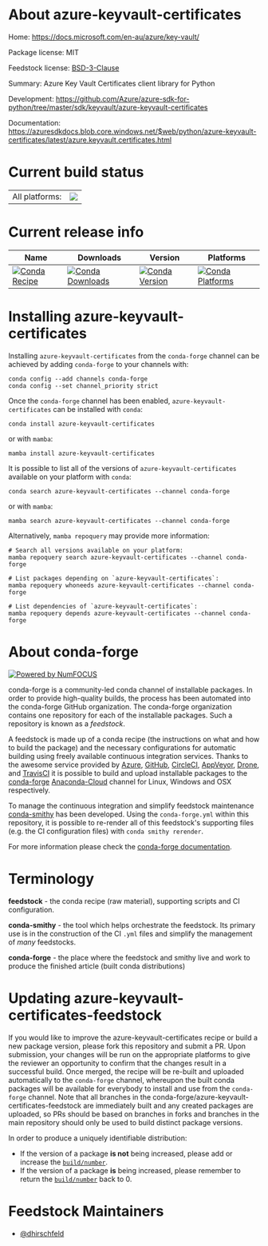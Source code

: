 About azure-keyvault-certificates
=================================

Home: https://docs.microsoft.com/en-au/azure/key-vault/

Package license: MIT

Feedstock license: [BSD-3-Clause](https://github.com/conda-forge/azure-keyvault-certificates-feedstock/blob/main/LICENSE.txt)

Summary: Azure Key Vault Certificates client library for Python

Development: https://github.com/Azure/azure-sdk-for-python/tree/master/sdk/keyvault/azure-keyvault-certificates

Documentation: https://azuresdkdocs.blob.core.windows.net/$web/python/azure-keyvault-certificates/latest/azure.keyvault.certificates.html

Current build status
====================


<table><tr><td>All platforms:</td>
    <td>
      <a href="https://dev.azure.com/conda-forge/feedstock-builds/_build/latest?definitionId=10808&branchName=main">
        <img src="https://dev.azure.com/conda-forge/feedstock-builds/_apis/build/status/azure-keyvault-certificates-feedstock?branchName=main">
      </a>
    </td>
  </tr>
</table>

Current release info
====================

| Name | Downloads | Version | Platforms |
| --- | --- | --- | --- |
| [![Conda Recipe](https://img.shields.io/badge/recipe-azure--keyvault--certificates-green.svg)](https://anaconda.org/conda-forge/azure-keyvault-certificates) | [![Conda Downloads](https://img.shields.io/conda/dn/conda-forge/azure-keyvault-certificates.svg)](https://anaconda.org/conda-forge/azure-keyvault-certificates) | [![Conda Version](https://img.shields.io/conda/vn/conda-forge/azure-keyvault-certificates.svg)](https://anaconda.org/conda-forge/azure-keyvault-certificates) | [![Conda Platforms](https://img.shields.io/conda/pn/conda-forge/azure-keyvault-certificates.svg)](https://anaconda.org/conda-forge/azure-keyvault-certificates) |

Installing azure-keyvault-certificates
======================================

Installing `azure-keyvault-certificates` from the `conda-forge` channel can be achieved by adding `conda-forge` to your channels with:

```
conda config --add channels conda-forge
conda config --set channel_priority strict
```

Once the `conda-forge` channel has been enabled, `azure-keyvault-certificates` can be installed with `conda`:

```
conda install azure-keyvault-certificates
```

or with `mamba`:

```
mamba install azure-keyvault-certificates
```

It is possible to list all of the versions of `azure-keyvault-certificates` available on your platform with `conda`:

```
conda search azure-keyvault-certificates --channel conda-forge
```

or with `mamba`:

```
mamba search azure-keyvault-certificates --channel conda-forge
```

Alternatively, `mamba repoquery` may provide more information:

```
# Search all versions available on your platform:
mamba repoquery search azure-keyvault-certificates --channel conda-forge

# List packages depending on `azure-keyvault-certificates`:
mamba repoquery whoneeds azure-keyvault-certificates --channel conda-forge

# List dependencies of `azure-keyvault-certificates`:
mamba repoquery depends azure-keyvault-certificates --channel conda-forge
```


About conda-forge
=================

[![Powered by
NumFOCUS](https://img.shields.io/badge/powered%20by-NumFOCUS-orange.svg?style=flat&colorA=E1523D&colorB=007D8A)](https://numfocus.org)

conda-forge is a community-led conda channel of installable packages.
In order to provide high-quality builds, the process has been automated into the
conda-forge GitHub organization. The conda-forge organization contains one repository
for each of the installable packages. Such a repository is known as a *feedstock*.

A feedstock is made up of a conda recipe (the instructions on what and how to build
the package) and the necessary configurations for automatic building using freely
available continuous integration services. Thanks to the awesome service provided by
[Azure](https://azure.microsoft.com/en-us/services/devops/), [GitHub](https://github.com/),
[CircleCI](https://circleci.com/), [AppVeyor](https://www.appveyor.com/),
[Drone](https://cloud.drone.io/welcome), and [TravisCI](https://travis-ci.com/)
it is possible to build and upload installable packages to the
[conda-forge](https://anaconda.org/conda-forge) [Anaconda-Cloud](https://anaconda.org/)
channel for Linux, Windows and OSX respectively.

To manage the continuous integration and simplify feedstock maintenance
[conda-smithy](https://github.com/conda-forge/conda-smithy) has been developed.
Using the ``conda-forge.yml`` within this repository, it is possible to re-render all of
this feedstock's supporting files (e.g. the CI configuration files) with ``conda smithy rerender``.

For more information please check the [conda-forge documentation](https://conda-forge.org/docs/).

Terminology
===========

**feedstock** - the conda recipe (raw material), supporting scripts and CI configuration.

**conda-smithy** - the tool which helps orchestrate the feedstock.
                   Its primary use is in the construction of the CI ``.yml`` files
                   and simplify the management of *many* feedstocks.

**conda-forge** - the place where the feedstock and smithy live and work to
                  produce the finished article (built conda distributions)


Updating azure-keyvault-certificates-feedstock
==============================================

If you would like to improve the azure-keyvault-certificates recipe or build a new
package version, please fork this repository and submit a PR. Upon submission,
your changes will be run on the appropriate platforms to give the reviewer an
opportunity to confirm that the changes result in a successful build. Once
merged, the recipe will be re-built and uploaded automatically to the
`conda-forge` channel, whereupon the built conda packages will be available for
everybody to install and use from the `conda-forge` channel.
Note that all branches in the conda-forge/azure-keyvault-certificates-feedstock are
immediately built and any created packages are uploaded, so PRs should be based
on branches in forks and branches in the main repository should only be used to
build distinct package versions.

In order to produce a uniquely identifiable distribution:
 * If the version of a package **is not** being increased, please add or increase
   the [``build/number``](https://docs.conda.io/projects/conda-build/en/latest/resources/define-metadata.html#build-number-and-string).
 * If the version of a package **is** being increased, please remember to return
   the [``build/number``](https://docs.conda.io/projects/conda-build/en/latest/resources/define-metadata.html#build-number-and-string)
   back to 0.

Feedstock Maintainers
=====================

* [@dhirschfeld](https://github.com/dhirschfeld/)

